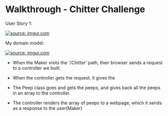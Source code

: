 # Walkthrough - Chitter Challenge




User Story 1:

<a href="https://imgur.com/24dC8ED"><img src="https://i.imgur.com/24dC8ED.png" title="source: imgur.com" /></a>

My domain model:


<a href="https://imgur.com/FfRISYn"><img src="https://i.imgur.com/FfRISYn.png" title="source: imgur.com" /></a>

* When the Maker visits the '/Chitter' path, their browser sends a request to a controller we built.

* When the controller gets the request, it gives the

* The Peep class goes and gets the peeps, and gives back all the peeps in an array to the controller.

* The controller renders the array of peeps to a webpage, which it sends as a response to the user(Maker)

